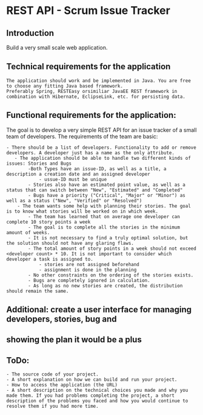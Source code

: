 # REST API - Scrum Issue Tracker

## Introduction

Build a very small scale web application.

## Technical requirements for the application

```
The application should work and be implemented in Java. You are free to choose any fitting Java based framework. 
Preferably Spring, RESTEasy orsimiliar JavaEE REST framework in combination with Hibernate, EclipseLink, etc. for persisting data.
```
## Functional requirements for the application:

The goal is to develop a very simple REST API for an issue tracker of a small team of developers. The requirements of the team are basic:

```
- There should be a list of developers. Functionality to add or remove developers. A developer just has a name as the only attribute.
   - The application should be able to handle two different kinds of issues: Stories and Bugs
        -Both Types have an issue-ID, as well as a title, a description a creation date and an assigned developer
            - ussue-ID must be unique
        - Stories also have an estimated point value, as well as a status that can switch between "New", "Estimated" and "Completed"
        - Bugs have a priority ("Critical", "Major" or "Minor") as well as a status ("New", "Verified" or "Resolved")
    - The team wants some help with planning their stories. The goal is to know what stories will be worked on in which week.
        - The team has learned that on average one developer can complete 10 story points a week
        - The goal is to complete all the stories in the minimum amount of weeks.
        - It is not necessary to find a truly optimal solution, but the solution should not have any glaring flaws.
        - The total amount of story points in a week should not exceed <developer count> * 10. It is not important to consider which
developer a task is assigned to.
            - stories are not assigned beforehand
            - assignment is done in the planning
        - No other constraints on the ordering of the stories exists.
        - Bugs are completely ignored in calculation.
        - As long as no new stories are created, the distribution should remain the same.
```
## Additional: create a user interface for managing developers, stories, bug and

## showing the plan it would be a plus

## ToDo:

```
- The source code of your project.
- A short explanation on how we can build and run your project.
- How to access the application (the URL)
- A short description on the technical choices you made and why you made them. If you had problems completing the project, a short
description of the problems you faced and how you would continue to resolve them if you had more time.
```

